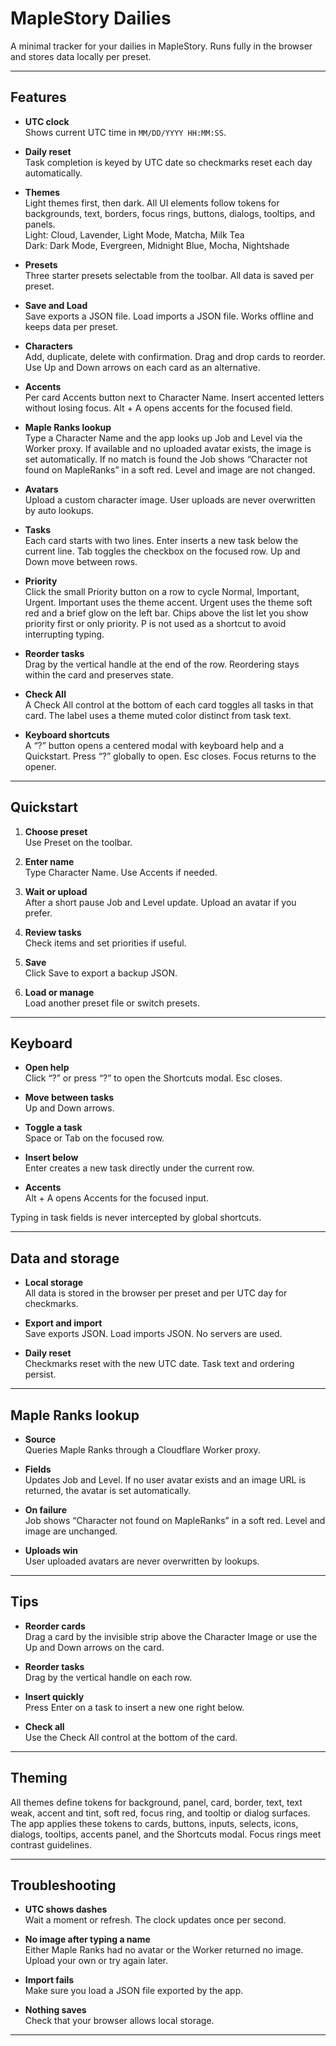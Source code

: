# MapleStory Dailies

A minimal tracker for your dailies in MapleStory. Runs fully in the browser and stores data locally per preset.

---

## Features

- **UTC clock**  
  Shows current UTC time in `MM/DD/YYYY HH:MM:SS`.

- **Daily reset**  
  Task completion is keyed by UTC date so checkmarks reset each day automatically.

- **Themes**  
  Light themes first, then dark. All UI elements follow tokens for backgrounds, text, borders, focus rings, buttons, dialogs, tooltips, and panels.  
  Light: Cloud, Lavender, Light Mode, Matcha, Milk Tea  
  Dark: Dark Mode, Evergreen, Midnight Blue, Mocha, Nightshade

- **Presets**  
  Three starter presets selectable from the toolbar. All data is saved per preset.

- **Save and Load**  
  Save exports a JSON file. Load imports a JSON file. Works offline and keeps data per preset.

- **Characters**  
  Add, duplicate, delete with confirmation. Drag and drop cards to reorder. Use Up and Down arrows on each card as an alternative.

- **Accents**  
  Per card Accents button next to Character Name. Insert accented letters without losing focus. Alt + A opens accents for the focused field.

- **Maple Ranks lookup**  
  Type a Character Name and the app looks up Job and Level via the Worker proxy. If available and no uploaded avatar exists, the image is set automatically. If no match is found the Job shows “Character not found on MapleRanks” in a soft red. Level and image are not changed.

- **Avatars**  
  Upload a custom character image. User uploads are never overwritten by auto lookups.

- **Tasks**  
  Each card starts with two lines. Enter inserts a new task below the current line. Tab toggles the checkbox on the focused row. Up and Down move between rows.

- **Priority**  
  Click the small Priority button on a row to cycle Normal, Important, Urgent. Important uses the theme accent. Urgent uses the theme soft red and a brief glow on the left bar. Chips above the list let you show priority first or only priority. P is not used as a shortcut to avoid interrupting typing.

- **Reorder tasks**  
  Drag by the vertical handle at the end of the row. Reordering stays within the card and preserves state.

- **Check All**  
  A Check All control at the bottom of each card toggles all tasks in that card. The label uses a theme muted color distinct from task text.

- **Keyboard shortcuts**  
  A “?” button opens a centered modal with keyboard help and a Quickstart. Press “?” globally to open. Esc closes. Focus returns to the opener.

---

## Quickstart

1) **Choose preset**  
   Use Preset on the toolbar.

2) **Enter name**  
   Type Character Name. Use Accents if needed.

3) **Wait or upload**  
   After a short pause Job and Level update. Upload an avatar if you prefer.

4) **Review tasks**  
   Check items and set priorities if useful.

5) **Save**  
   Click Save to export a backup JSON.

6) **Load or manage**  
   Load another preset file or switch presets.

---

## Keyboard

- **Open help**  
  Click “?” or press “?” to open the Shortcuts modal. Esc closes.

- **Move between tasks**  
  Up and Down arrows.

- **Toggle a task**  
  Space or Tab on the focused row.

- **Insert below**  
  Enter creates a new task directly under the current row.

- **Accents**  
  Alt + A opens Accents for the focused input.

Typing in task fields is never intercepted by global shortcuts.

---

## Data and storage

- **Local storage**  
  All data is stored in the browser per preset and per UTC day for checkmarks.

- **Export and import**  
  Save exports JSON. Load imports JSON. No servers are used.

- **Daily reset**  
  Checkmarks reset with the new UTC date. Task text and ordering persist.

---

## Maple Ranks lookup

- **Source**  
  Queries Maple Ranks through a Cloudflare Worker proxy.

- **Fields**  
  Updates Job and Level. If no user avatar exists and an image URL is returned, the avatar is set automatically.

- **On failure**  
  Job shows “Character not found on MapleRanks” in a soft red. Level and image are unchanged.

- **Uploads win**  
  User uploaded avatars are never overwritten by lookups.

---

## Tips

- **Reorder cards**  
  Drag a card by the invisible strip above the Character Image or use the Up and Down arrows on the card.

- **Reorder tasks**  
  Drag by the vertical handle on each row.

- **Insert quickly**  
  Press Enter on a task to insert a new one right below.

- **Check all**  
  Use the Check All control at the bottom of the card.

---

## Theming

All themes define tokens for background, panel, card, border, text, text weak, accent and tint, soft red, focus ring, and tooltip or dialog surfaces. The app applies these tokens to cards, buttons, inputs, selects, icons, dialogs, tooltips, accents panel, and the Shortcuts modal. Focus rings meet contrast guidelines.

---

## Troubleshooting

- **UTC shows dashes**  
  Wait a moment or refresh. The clock updates once per second.

- **No image after typing a name**  
  Either Maple Ranks had no avatar or the Worker returned no image. Upload your own or try again later.

- **Import fails**  
  Make sure you load a JSON file exported by the app.

- **Nothing saves**  
  Check that your browser allows local storage.

---

#
